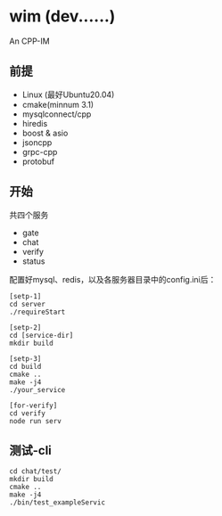 # wim (dev......)
An CPP-IM

## 前提
  - Linux (最好Ubuntu20.04)
  - cmake(minnum 3.1)
  - mysqlconnect/cpp
  - hiredis
  - boost & asio
  - jsoncpp
  - grpc-cpp
  - protobuf

## 开始
共四个服务
- gate
- chat
- verify
- status

配置好mysql、redis，以及各服务器目录中的config.ini后：
```
[setp-1]
cd server
./requireStart

[setp-2]
cd [service-dir]
mkdir build

[setp-3]
cd build
cmake ..
make -j4
./your_service

[for-verify]
cd verify
node run serv
```

## 测试-cli
```
cd chat/test/
mkdir build
cmake ..
make -j4
./bin/test_exampleServic
```